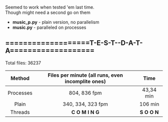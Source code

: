 Seemed to work when tested 'em last time.<br/>
Though might need a second go on them<br/>

 - **music\_p.py** - plain version, no parallelism
 - **music.py**   - paralleled on processes

## ===================T-E-S-T--D-A-T-A===================  
Total files: 36237


  Method  |  Files per minute (all runs, even incomplite ones)  |  Time  
:---:     |       :---:        |   :---:
Processes |   804, 836 fpm     |  43,34 min
Plain     |  340, 334, 323 fpm |  106 min
Threads   |  **C O M I N G**   | **S O O N**
